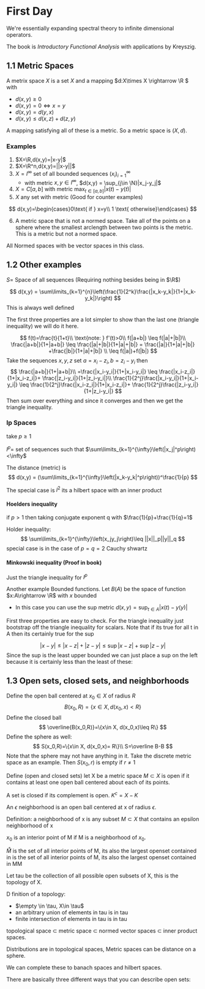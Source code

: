 # First Day

We're essentially expanding spectral theory to infinite dimensional operators.

The book is *Introductory Functional Analysis* with applications by Kreyszig.

## 1.1 Metric Spaces

A metrix space $X$ is a set $X$ and a mapping $d:X\times X \rightarrow \R $ with

- $d(x,y) \geq 0$
- $d(x,y)=0 \iff x=y$
- $d(x,y) = d(y,x)$
- $d(x,y) \leq d(x,z) + d(z,y)$

A mapping satisfying all of these is a metric. So a metric space is $(X,d)$.

### Examples

1. $X=\R,d(x,y)=|x-y|$
2. $X=\R^n,d(x,y)=||x-y||$
3. $X = l^\infty$ set of all bounded sequences $(x_i)_{i=1}^\infty$
    - with metric $x,y\in l^\infty$, $d(x,y) = \sup_{j\in \N}|x_j-y_j|$
3. $X=C[a,b]$  with metric $\max_{t\in[a,b]}|x(t)-y(t)|$
3. $X$ any set with metric (Good for counter examples)

$$
d(x,y)=\begin{cases}0\text{ if } x=y\\ 1 \text{ otherwise}\end{cases}
$$

6. A metric space that is not a normed space. Take all of the points on a sphere where the smallest arclength between two points is the metric. This is a metric but not a normed space.

All Normed spaces with be vector spaces in this class.

## 1.2 Other examples

$S=$ Space of all sequences (Requiring nothing besides being in $\R$)

$$
d(x,y) = \sum\limits_{k=1}^{n}\left(\frac{1}{2^k}\frac{|x_k-y_k|}{1+|x_k-y_k|}\right)
$$
This is always well defined

The first three properties are a lot simpler to show than the last one (triangle inequality) we will do it here.

$$
f(t)=\frac{t}{1+t}\\
\text{note: } f'(t)>0\\
f(|a+b|) \leq f(|a|+|b|)\\
\frac{|a+b|}{1+|a+b|} \leq \frac{|a|+|b|}{1+|a|+|b|} =  \frac{|a|}{1+|a|+|b|} +\frac{|b|}{1+|a|+|b|} \\
\leq f(|a|)+f(|b|)
$$
Take the sequences $x,y,z$ set $a=x_i-z_i,b=z_i-y_i$ then
$$
\frac{|a+b|}{1+|a+b|}\\
=\frac{|x_i-y_i|}{1+|x_i-y_i|} \leq \frac{|x_i-z_i|}{1+|x_i-z_i|}+ \frac{|z_i-y_i|}{1+|z_i-y_i|}\\
\frac{1}{2^j}\frac{|x_i-y_i|}{1+|x_i-y_i|} \leq \frac{1}{2^j}\frac{|x_i-z_i|}{1+|x_i-z_i|}+ \frac{1}{2^j}\frac{|z_i-y_i|}{1+|z_i-y_i|}
$$
Then sum over everything and since it converges and then we get the triangle inequality.

### lp Spaces

take $p\geq 1$

$l^p=$ set of sequences such that $\sum\limits_{k=1}^{\infty}\left(|x_j|^p\right)<\infty$

The distance (metric) is
$$
d(x,y) = (\sum\limits_{k=1}^{\infty}\left(|x_k-y_k|^p\right))^\frac{1}{p}
$$

The special case is $l^2$ its a hilbert space with an inner product

#### Hoelders inequality

if $p>1$ then taking conjugate exponent q with $\frac{1}{p}+\frac{1}{q}=1$

Holder inequality:
$$
\sum\limits_{k=1}^{\infty}\left(x_jy_j\right)\leq ||x||_p||y||_q
$$
special case is in the case of $p=q=2$ Cauchy shwartz

#### Minkowski inequality (Proof in book)

Just the triangle inequality for $l^p$

Another example Bounded functions. Let $B(A)$ be the space of function $x:A\rightarrow \R$ with $x$ bounded

- In this case you can use the sup metric $d(x,y)=\sup_{t\in A}|x(t)-y(y)|$

First three properties are easy to check. For the triangle inequality just bootstrap off the triangle inequality for scalars. Note that if its true for all t in A then its certainly true for the sup

$$
|x-y|\leq |x-z|+|z-y|\leq \sup |x-z|+\sup |z-y|
$$
Since the sup is the least upper bounded we can just place a sup on the left because it is certainly less than the least of these:

## 1.3 Open sets, closed sets, and neighborhoods

Define the open ball centered at $x_0\in X$ of radius $R$
$$
B(x_0,R)=\{x\in X, d(x_0,x)<R\}
$$
Define the closed ball
$$
\overline{B(x_0,R)}=\{x\in X, d(x_0,x)\leq R\}
$$
Define the sphere as well:
$$
S(x_0,R)=\{x\in X, d(x_0,x)= R\}\\
S=\overline B-B
$$
Note that the sphere may not have anything in it. Take the discrete metric space as an example. Then
$S(x_0,r)$ is empty if $r\neq 1$

Define (open and closed sets) let X be a metric space $M \subset X$ is open if it contains at least one open ball centered about each of its points.

A set is closed if its complement is open. $K^c = X-K$

An $\epsilon$ neighborhood is an open ball centered at x of radius $\epsilon$.

Definition: a neighborhood of x is any subset $M\subset X$ that contains an epsilon neighborhood of x

$x_0$ is an interior point of M if M is a neighborhood of $x_0$.

$\mathring{M}$ is the set of all interior points of M, its also the largest openset contained in  is the set of all interior points of M, its also the largest openset contained in MM

Let tau be the collection of all possible open subsets of X, this is the topology of X.

D finition of a topology:

- $\empty \in \tau, X\in \tau$
- an arbitrary union of elements in tau is in tau
- finite intersection of elements in tau is in tau

topological space $\subset$ metric space $\subset$ normed vector spaces $\subset$ inner product spaces.

Distributions are in topological spaces, Metric spaces can be distance on a sphere.

We can complete these to banach spaces and hilbert spaces.

There are basically three different ways that you can describe open sets:
